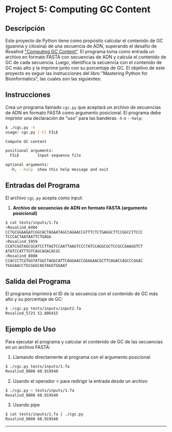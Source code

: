 # Project 5: Computing GC Content

## Descripción

Este proyecto de Python tiene como propósito calcular el contenido de GC (guanina y citosina) de una secuencia de ADN, superando el desafío de Rosalind ["Computing GC Content"](https://rosalind.info/problems/gc/). El programa toma como entrada un archivo en formato FASTA con secuencias de ADN y calcula el contenido de GC de cada secuencia. Luego, identifica la secuencia con el contenido de GC más alto y la imprime junto con su porcentaje de GC. El objetivo de este proyecto es seguir las instrucciones del libro "Mastering Python for Bioinformatics", las cuales son las siguientes:

## Instrucciones

Crea un programa llamado `cgc.py` que aceptará un archivo de secuencias de ADN en formato FASTA como argumento posicional. El programa debe imprimir una declaración de "uso" para las banderas `-h` o `--help`:

```sh
$ ./cgc.py -h
usage: cgc.py [-h] FILE

Compute GC content

positional arguments:
  FILE        Input sequence file

optional arguments:
  -h, --help  show this help message and exit
```

## Entradas del Programa

El archivo `cgc.py` acepta como input:

1. **Archivo de secuencias de ADN en formato FASTA (argumento posicional)**
```sh
$ cat tests/inputs/1.fa
>Rosalind_6404
CCTGCGGAAGATCGGCACTAGAATAGCCAGAACCGTTTCTCTGAGGCTTCCGGCCTTCCC
TCCCACTAATAATTCTGAGG
>Rosalind_5959
CCATCGGTAGCGCATCCTTAGTCCAATTAAGTCCCTATCCAGGCGCTCCGCCGAAGGTCT
ATATCCATTTGTCAGCAGACACGC
>Rosalind_0808
CCACCCTCGTGGTATGGCTAGGCATTCAGGAACCGGAGAACGCTTCAGACCAGCCCGGAC
TGGGAACCTGCGGGCAGTAGGTGGAAT
```

## Salida del Programa

El programa imprimirá el ID de la secuencia con el contenido de GC más alto y su porcentaje de GC:

```sh
$ ./cgc.py tests/inputs/input2.fa
Rosalind_5723 52.806415
```

## Ejemplo de Uso

Para ejecutar el programa y calcular el contenido de GC de las secuencias en un archivo FASTA:

1. Llamando directamente al programa con el argumento posicional
```sh
$ ./cgc.py tests/inputs/1.fa
Rosalind_0808 60.919540
```
2. Usando el operador < para redirigir la entrada desde un archivo
```sh
$ ./cgc.py < tests/inputs/1.fa
Rosalind_0808 60.919540
```
3. Usando pipe
```sh
$ cat tests/inputs/1.fa | ./cgc.py
Rosalind_0808 60.919540
```

---
